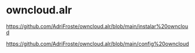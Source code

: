 # owncloud.alr
https://github.com/AdriFroste/owncloud.alr/blob/main/instalar%20owncloud

https://github.com/AdriFroste/owncloud.alr/blob/main/config%20owncloud
